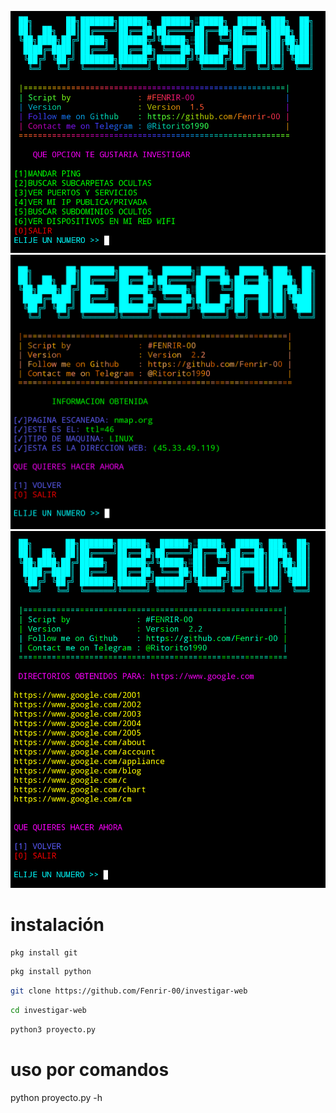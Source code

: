 ![Screenshot](datos/investigar.png)
![Screenshot](datos/ping.png)
![Screenshot](datos/carpetas.png)
# instalación
``` bash
pkg install git
```
```bash
pkg install python
```
```bash
git clone https://github.com/Fenrir-00/investigar-web
```
```bash
cd investigar-web
```
```bash
python3 proyecto.py
```

# uso por comandos 

python proyecto.py -h
